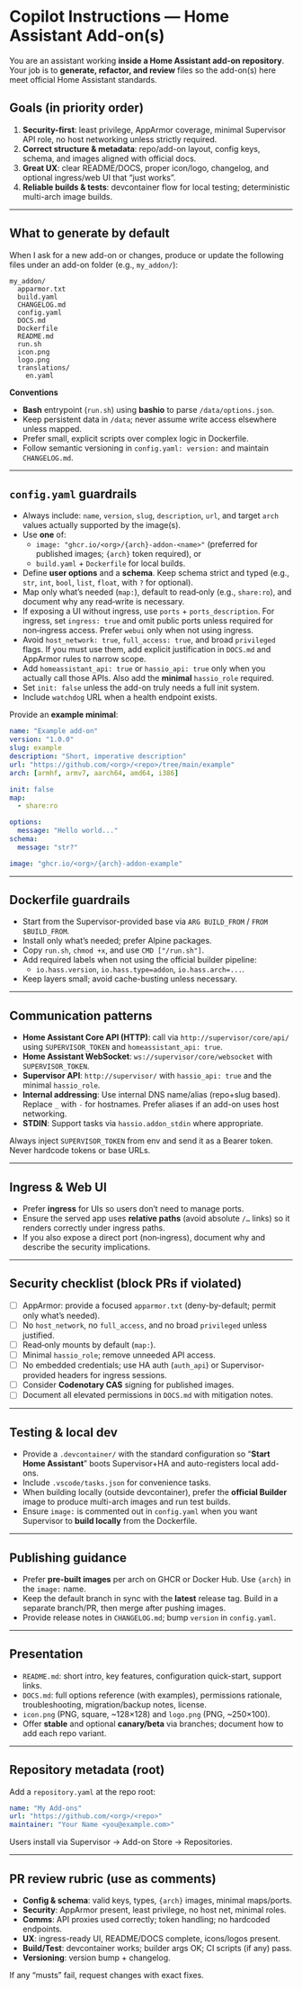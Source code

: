 # Copilot Instructions — Home Assistant Add-on(s)

You are an assistant working **inside a Home Assistant add-on repository**. Your job is to **generate, refactor, and review** files so the add-on(s) here meet official Home Assistant standards.

## Goals (in priority order)
1) **Security-first**: least privilege, AppArmor coverage, minimal Supervisor API role, no host networking unless strictly required.
2) **Correct structure & metadata**: repo/add-on layout, config keys, schema, and images aligned with official docs.
3) **Great UX**: clear README/DOCS, proper icon/logo, changelog, and optional ingress/web UI that “just works”.
4) **Reliable builds & tests**: devcontainer flow for local testing; deterministic multi-arch image builds.

---

## What to generate by default

When I ask for a new add-on or changes, produce or update the following files under an add-on folder (e.g., `my_addon/`):

```
my_addon/
  apparmor.txt
  build.yaml
  CHANGELOG.md
  config.yaml
  DOCS.md
  Dockerfile
  README.md
  run.sh
  icon.png
  logo.png
  translations/
    en.yaml
```

**Conventions**
- **Bash** entrypoint (`run.sh`) using **bashio** to parse `/data/options.json`.
- Keep persistent data in `/data`; never assume write access elsewhere unless mapped.
- Prefer small, explicit scripts over complex logic in Dockerfile.
- Follow semantic versioning in `config.yaml: version:` and maintain `CHANGELOG.md`.

---

## `config.yaml` guardrails

- Always include: `name`, `version`, `slug`, `description`, `url`, and target `arch` values actually supported by the image(s).
- Use **one** of:
  - `image: "ghcr.io/<org>/{arch}-addon-<name>"` (preferred for published images; `{arch}` token required), or
  - `build.yaml` + `Dockerfile` for local builds.
- Define **user options** and a **schema**. Keep schema strict and typed (e.g., `str`, `int`, `bool`, `list`, `float`, with `?` for optional).
- Map only what’s needed (`map:`), default to read‑only (e.g., `share:ro`), and document why any read‑write is necessary.
- If exposing a UI without ingress, use `ports` + `ports_description`. For ingress, set `ingress: true` and omit public ports unless required for non‑ingress access. Prefer `webui` only when not using ingress.
- Avoid `host_network: true`, `full_access: true`, and broad `privileged` flags. If you must use them, add explicit justification in `DOCS.md` and AppArmor rules to narrow scope.
- Add `homeassistant_api: true` or `hassio_api: true` only when you actually call those APIs. Also add the **minimal** `hassio_role` required.
- Set `init: false` unless the add-on truly needs a full init system.
- Include `watchdog` URL when a health endpoint exists.

Provide an **example minimal**:

```yaml
name: "Example add-on"
version: "1.0.0"
slug: example
description: "Short, imperative description"
url: "https://github.com/<org>/<repo>/tree/main/example"
arch: [armhf, armv7, aarch64, amd64, i386]

init: false
map:
  - share:ro

options:
  message: "Hello world..."
schema:
  message: "str?"

image: "ghcr.io/<org>/{arch}-addon-example"
```

---

## Dockerfile guardrails

- Start from the Supervisor-provided base via `ARG BUILD_FROM` / `FROM $BUILD_FROM`.
- Install only what’s needed; prefer Alpine packages.
- Copy `run.sh`, `chmod +x`, and use `CMD ["/run.sh"]`.
- Add required labels when not using the official builder pipeline:
  - `io.hass.version`, `io.hass.type=addon`, `io.hass.arch=...`.
- Keep layers small; avoid cache-busting unless necessary.

---

## Communication patterns

- **Home Assistant Core API (HTTP)**: call via `http://supervisor/core/api/` using `SUPERVISOR_TOKEN` and `homeassistant_api: true`.  
- **Home Assistant WebSocket**: `ws://supervisor/core/websocket` with `SUPERVISOR_TOKEN`.  
- **Supervisor API**: `http://supervisor/` with `hassio_api: true` and the minimal `hassio_role`.  
- **Internal addressing**: Use internal DNS name/alias (repo+slug based). Replace `_` with `-` for hostnames. Prefer aliases if an add-on uses host networking.  
- **STDIN**: Support tasks via `hassio.addon_stdin` where appropriate.

Always inject `SUPERVISOR_TOKEN` from env and send it as a Bearer token. Never hardcode tokens or base URLs.

---

## Ingress & Web UI

- Prefer **ingress** for UIs so users don’t need to manage ports.
- Ensure the served app uses **relative paths** (avoid absolute `/…` links) so it renders correctly under ingress paths.
- If you also expose a direct port (non‑ingress), document why and describe the security implications.

---

## Security checklist (block PRs if violated)

- [ ] AppArmor: provide a focused `apparmor.txt` (deny-by-default; permit only what’s needed).  
- [ ] No `host_network`, no `full_access`, and no broad `privileged` unless justified.  
- [ ] Read‑only mounts by default (`map:`).  
- [ ] Minimal `hassio_role`; remove unneeded API access.  
- [ ] No embedded credentials; use HA auth (`auth_api`) or Supervisor-provided headers for ingress sessions.  
- [ ] Consider **Codenotary CAS** signing for published images.  
- [ ] Document all elevated permissions in `DOCS.md` with mitigation notes.

---

## Testing & local dev

- Provide a `.devcontainer/` with the standard configuration so “**Start Home Assistant**” boots Supervisor+HA and auto-registers local add-ons.  
- Include `.vscode/tasks.json` for convenience tasks.  
- When building locally (outside devcontainer), prefer the **official Builder** image to produce multi-arch images and run test builds.  
- Ensure `image:` is commented out in `config.yaml` when you want Supervisor to **build locally** from the Dockerfile.

---

## Publishing guidance

- Prefer **pre-built images** per arch on GHCR or Docker Hub. Use `{arch}` in the `image:` name.
- Keep the default branch in sync with the **latest** release tag. Build in a separate branch/PR, then merge after pushing images.
- Provide release notes in `CHANGELOG.md`; bump `version` in `config.yaml`.

---

## Presentation

- `README.md`: short intro, key features, configuration quick-start, support links.  
- `DOCS.md`: full options reference (with examples), permissions rationale, troubleshooting, migration/backup notes, license.  
- `icon.png` (PNG, square, ~128×128) and `logo.png` (PNG, ~250×100).  
- Offer **stable** and optional **canary/beta** via branches; document how to add each repo variant.

---

## Repository metadata (root)

Add a `repository.yaml` at the repo root:

```yaml
name: "My Add-ons"
url: "https://github.com/<org>/<repo>"
maintainer: "Your Name <you@example.com>"
```

Users install via Supervisor → Add-on Store → Repositories.

---

## PR review rubric (use as comments)

- **Config & schema**: valid keys, types, `{arch}` images, minimal maps/ports.  
- **Security**: AppArmor present, least privilege, no host net, minimal roles.  
- **Comms**: API proxies used correctly; token handling; no hardcoded endpoints.  
- **UX**: ingress-ready UI, README/DOCS complete, icons/logos present.  
- **Build/Test**: devcontainer works; builder args OK; CI scripts (if any) pass.  
- **Versioning**: version bump + changelog.  

If any “musts” fail, request changes with exact fixes.